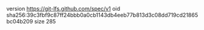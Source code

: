 version https://git-lfs.github.com/spec/v1
oid sha256:39c3fbf9c87ff24bbb0a0cb1143db4eeb77b813d3c08dd719cd21865bc04b209
size 285
